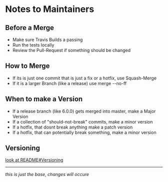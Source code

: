# Notes to Maintainers

## Before a Merge

- Make sure Travis Builds a passing
- Run the tests locally
- Review the Pull-Request if something should be changed

## How to Merge

* If its is just one commit that is just a fix or a hotfix, use Squash-Merge
* If it is a larger Branch (like a release) use merge --no-ff

## When to make a Version

* If a release branch (like 6.0.0) gets merged into master, make a Major Version
* If a collection of "should-not-break" commits, make a minor version
* If a hotfix, that dosnt break anything make a patch version
* If a hotfix, that can potentially break something, make a minor version

## Versioning

[look at README#Versioning](../README.md#versioning)

---
*this is just the base, changes will occure*
